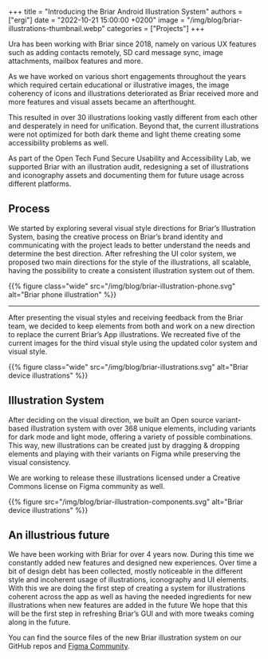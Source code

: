 +++
title = "Introducing the Briar Android Illustration System"
authors = ["ergi"]
date = "2022-10-21 15:00:00 +0200"
image = "/img/blog/briar-illustrations-thumbnail.webp"
categories = ["Projects"]
+++

Ura has been working with Briar since 2018, namely on various UX features such as adding contacts remotely, SD card message sync, image attachments, mailbox features and more.

As we have worked on various short engagements throughout the years which required certain educational or illustrative images, the image coherency of icons and illustrations deteriorated as Briar received more and more features and visual assets became an afterthought. 

This resulted in over 30 illustrations looking vastly different from each other and desperately in need for unification. Beyond that, the current illustrations were not optimized for both dark theme and light theme creating some accessibility problems as well.

As part of the Open Tech Fund Secure Usability and Accessibility Lab, we supported Briar with an illustration audit, redesigning a set of illustrations and iconography assets and documenting them for future usage across different platforms.

## Process

We started by exploring several visual style directions for Briar’s Illustration System, basing the creative process on Briar’s brand identity and communicating with the project leads to better understand the needs and determine the best direction. After refreshing the UI color system, we proposed two main directions for the style of the illustrations, all scalable, having the possibility to create a consistent illustration system out of them.

{{% figure class="wide" src="/img/blog/briar-illustration-phone.svg" alt="Briar phone illustration" %}}

----

After presenting the visual styles and receiving feedback from the Briar team, we decided to keep elements from both and work on a new direction to replace the current Briar’s App illustrations. We recreated five of the current images for the third visual style using the updated color system and visual style.

{{% figure class="wide" src="/img/blog/briar-illustrations.svg" alt="Briar device illustrations" %}}

## Illustration System

After deciding on the visual direction, we built an Open source variant-based illustration system with over 368 unique elements, including variants for dark mode and light mode, offering a variety of possible combinations. This way, new illustrations can be created just by dragging & dropping elements and playing with their variants on Figma while preserving the visual consistency.

We are working to release these illustrations licensed under a Creative Commons license on Figma community as well.

{{% figure src="/img/blog/briar-illustration-components.svg" alt="Briar device illustrations" %}}

## An illustrious future

We have been working with Briar for over 4 years now. During this time we constantly added new features and designed new experiences. Over time a bit of design debt has been collected, mostly noticeable in the different style and incoherent usage of illustrations, iconography and UI elements. With this we are doing the first step of creating a system for illustrations coherent across the app as well as having the needed ingredients for new illustrations when new features are added in the future
We hope that this will be the first step in refreshing Briar’s GUI and with more tweaks coming along in the future.

You can find the source files of the new Briar illustration system on our GitHub repos and [Figma Community](https://www.figma.com/community/file/1169212217112991383).
